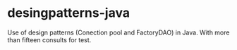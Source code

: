 # desingpatterns-java
Use of design patterns (Conection pool and FactoryDAO) in Java. With more than fifteen consults for test.
